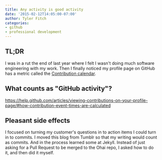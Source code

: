 ```yaml
---
title: Any activity is good activity
date: '2015-02-12T14:05:00-07:00'
author: Tyler Fitch
categories:
- github
- professional development
---
```

## TL;DR
I was in a rut the end of last year where I felt I wasn't doing much software engineering with my work.  Then I finally noticed my profile page on GitHub has a metric called the [Contribution calendar](https://help.github.com/articles/viewing-contributions-on-your-profile-page/#contributions-calendar).

## What counts as "GitHub activity"?
https://help.github.com/articles/viewing-contributions-on-your-profile-page/#how-contribution-event-times-are-calculated

## Pleasant side effects
I focused on turning my customer's questions in to action items I could turn in to commits.
I moved this blog from Tumblr so that my writing would count as commits.  And in the process learned some at Jekyll.
Instead of just asking for a Pull Request to be merged to the Ohai repo, I asked how to do it, and then did it myself.